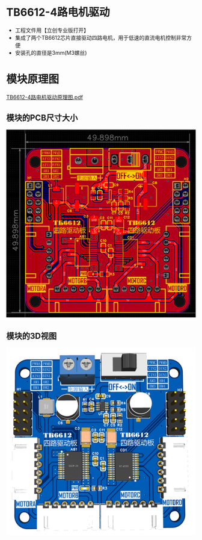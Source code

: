 # TB6612-4路电机驱动

- 工程文件用【立创专业版打开】
- 集成了两个TB6612芯片直接驱动四路电机，用于低速的直流电机控制非常方便
- 安装孔的直径是3mm(M3螺丝)


# 模块原理图

[TB6612-4路电机驱动原理图.pdf](https://github.com/CSUST-IOTQRS/PCB-Design/blob/main/TB6612-4%E8%B7%AF%E7%94%B5%E6%9C%BA%E9%A9%B1%E5%8A%A8/TB6612-4%E8%B7%AF%E7%94%B5%E6%9C%BA%E9%A9%B1%E5%8A%A8%E5%8E%9F%E7%90%86%E5%9B%BE.pdf)

## 模块的PCB尺寸大小

![TB6612-4路电机驱动PCB-尺寸图.png](https://github.com/CSUST-IOTQRS/PCB-Design/blob/main/TB6612-4%E8%B7%AF%E7%94%B5%E6%9C%BA%E9%A9%B1%E5%8A%A8/TB6612-4%E8%B7%AF%E7%94%B5%E6%9C%BA%E9%A9%B1%E5%8A%A8PCB-%E5%B0%BA%E5%AF%B8%E5%9B%BE.png)

## 模块的3D视图

![TB6612-4路电机驱动PCB-3D视图.png](https://github.com/CSUST-IOTQRS/PCB-Design/blob/main/TB6612-4%E8%B7%AF%E7%94%B5%E6%9C%BA%E9%A9%B1%E5%8A%A8/TB6612-4%E8%B7%AF%E7%94%B5%E6%9C%BA%E9%A9%B1%E5%8A%A8PCB-3D%E8%A7%86%E5%9B%BE.png)

